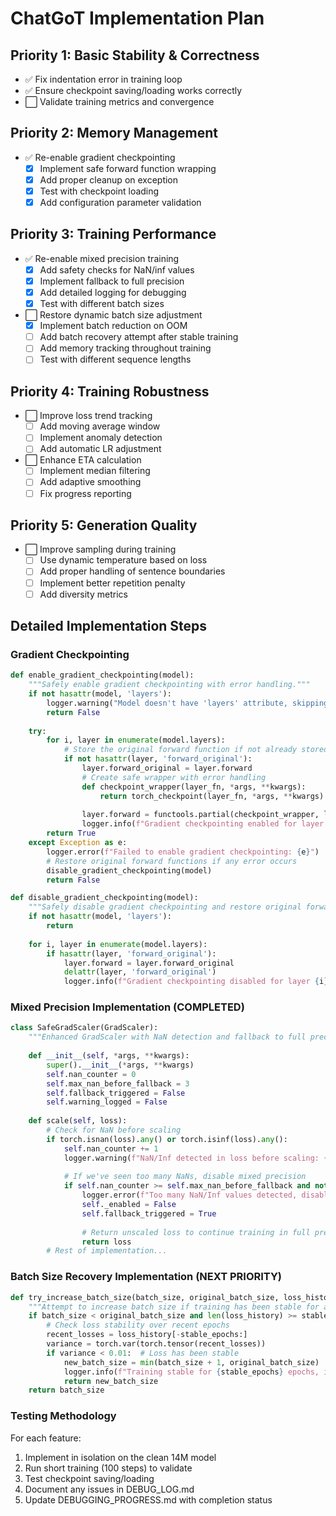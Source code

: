 # ChatGoT Implementation Plan

## Priority 1: Basic Stability & Correctness
- ✅ Fix indentation error in training loop
- ✅ Ensure checkpoint saving/loading works correctly
- ⬜ Validate training metrics and convergence

## Priority 2: Memory Management
- ✅ Re-enable gradient checkpointing
  - [x] Implement safe forward function wrapping
  - [x] Add proper cleanup on exception
  - [x] Test with checkpoint loading
  - [x] Add configuration parameter validation

## Priority 3: Training Performance
- ✅ Re-enable mixed precision training
  - [x] Add safety checks for NaN/inf values
  - [x] Implement fallback to full precision
  - [x] Add detailed logging for debugging
  - [x] Test with different batch sizes

- ⬜ Restore dynamic batch size adjustment
  - [x] Implement batch reduction on OOM
  - [ ] Add batch recovery attempt after stable training
  - [ ] Add memory tracking throughout training
  - [ ] Test with different sequence lengths

## Priority 4: Training Robustness
- ⬜ Improve loss trend tracking
  - [ ] Add moving average window
  - [ ] Implement anomaly detection
  - [ ] Add automatic LR adjustment
  
- ⬜ Enhance ETA calculation
  - [ ] Implement median filtering
  - [ ] Add adaptive smoothing
  - [ ] Fix progress reporting

## Priority 5: Generation Quality
- ⬜ Improve sampling during training
  - [ ] Use dynamic temperature based on loss
  - [ ] Add proper handling of sentence boundaries
  - [ ] Implement better repetition penalty
  - [ ] Add diversity metrics

## Detailed Implementation Steps

### Gradient Checkpointing
```python
def enable_gradient_checkpointing(model):
    """Safely enable gradient checkpointing with error handling."""
    if not hasattr(model, 'layers'):
        logger.warning("Model doesn't have 'layers' attribute, skipping gradient checkpointing")
        return False
    
    try:
        for i, layer in enumerate(model.layers):
            # Store the original forward function if not already stored
            if not hasattr(layer, 'forward_original'):
                layer.forward_original = layer.forward
                # Create safe wrapper with error handling
                def checkpoint_wrapper(layer_fn, *args, **kwargs):
                    return torch_checkpoint(layer_fn, *args, **kwargs)
                
                layer.forward = functools.partial(checkpoint_wrapper, layer.forward_original)
                logger.info(f"Gradient checkpointing enabled for layer {i}")
        return True
    except Exception as e:
        logger.error(f"Failed to enable gradient checkpointing: {e}")
        # Restore original forward functions if any error occurs
        disable_gradient_checkpointing(model)
        return False

def disable_gradient_checkpointing(model):
    """Safely disable gradient checkpointing and restore original forward functions."""
    if not hasattr(model, 'layers'):
        return
    
    for i, layer in enumerate(model.layers):
        if hasattr(layer, 'forward_original'):
            layer.forward = layer.forward_original
            delattr(layer, 'forward_original')
            logger.info(f"Gradient checkpointing disabled for layer {i}")
```

### Mixed Precision Implementation (COMPLETED)
```python
class SafeGradScaler(GradScaler):
    """Enhanced GradScaler with NaN detection and fallback to full precision."""
    
    def __init__(self, *args, **kwargs):
        super().__init__(*args, **kwargs)
        self.nan_counter = 0
        self.max_nan_before_fallback = 3
        self.fallback_triggered = False
        self.warning_logged = False
        
    def scale(self, loss):
        # Check for NaN before scaling
        if torch.isnan(loss).any() or torch.isinf(loss).any():
            self.nan_counter += 1
            logger.warning(f"NaN/Inf detected in loss before scaling: {loss.item() if not torch.isinf(loss).all() else 'inf'} (occurrence {self.nan_counter}/{self.max_nan_before_fallback})")
            
            # If we've seen too many NaNs, disable mixed precision
            if self.nan_counter >= self.max_nan_before_fallback and not self.fallback_triggered:
                logger.error(f"Too many NaN/Inf values detected, disabling mixed precision")
                self._enabled = False
                self.fallback_triggered = True
                
                # Return unscaled loss to continue training in full precision
                return loss
        # Rest of implementation...
```

### Batch Size Recovery Implementation (NEXT PRIORITY)
```python
def try_increase_batch_size(batch_size, original_batch_size, loss_history, stable_epochs=2):
    """Attempt to increase batch size if training has been stable for a while."""
    if batch_size < original_batch_size and len(loss_history) >= stable_epochs:
        # Check loss stability over recent epochs
        recent_losses = loss_history[-stable_epochs:]
        variance = torch.var(torch.tensor(recent_losses))
        if variance < 0.01:  # Loss has been stable
            new_batch_size = min(batch_size + 1, original_batch_size)
            logger.info(f"Training stable for {stable_epochs} epochs, increasing batch size from {batch_size} to {new_batch_size}")
            return new_batch_size
    return batch_size
```

### Testing Methodology
For each feature:
1. Implement in isolation on the clean 14M model
2. Run short training (100 steps) to validate
3. Test checkpoint saving/loading
4. Document any issues in DEBUG_LOG.md
5. Update DEBUGGING_PROGRESS.md with completion status 